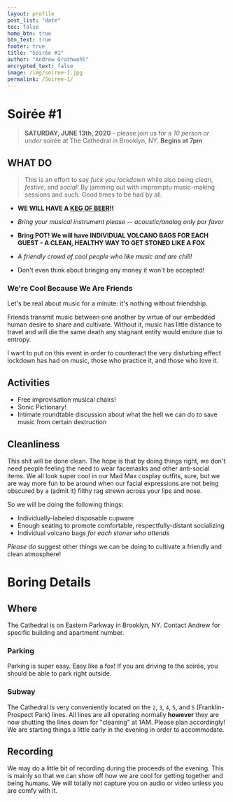 ```yaml
---
layout: profile
post_list: "date"
toc: false
home_btn: true
btn_text: true
footer: true
title: "Soirée #1"
author: "Andrew Grathwohl"
encrypted_text: false
image: /img/soiree-1.jpg
permalink: /Soiree-1/
---
```

# Soirée #1

> **SATURDAY, JUNE 13th, 2020** - please join us for a *10 person or under* soirée at The Cathedral in Brooklyn, NY. **Begins at 7pm**

## WHAT DO 
> This is an effort to say *fuck you lockdown* while also being *clean*, *festive*, and *social*! By jamming out with impromptu music-making sessions and such. Good times to be had by all.

- **WE WILL HAVE A [KEG OF BEER](https://www.brooklynkegs.com/six-point-bengali-tiger-ipa-sixtel-keg-5-16-gal)!!**

- *Bring your musical instrument please -- acoustic/analog only por favor*

- **Bring POT! We will have INDIVIDUAL VOLCANO BAGS FOR EACH GUEST - A CLEAN, HEALTHY WAY TO GET STONED LIKE A FOX**

- *A friendly crowd of cool people who like music and are chill!*

- Don't even think about bringing any money it won't be accepted!

### We're Cool Because We Are Friends

Let's be real about music for a minute: it's nothing without friendship.

Friends transmit music between one another by virtue of our embedded human desire to share and cultivate. Without it, music has little distance to travel and will die the same death any stagnant entity would endure due to entropy.

I want to put on this event in order to counteract the very disturbing effect lockdown has had on music, those who practice it, and those who love it.

## Activities

- Free improvisation musical chairs!
- Sonic Pictionary!
- Intimate roundtable discussion about what the hell we can do to save music from certain destruction

## Cleanliness

This shit will be done clean. The hope is that by doing things right, we don't need people feeling the need to wear facemasks and other anti-social items. We all look super cool in our Mad Max cosplay outfits, sure, but we are way more fun to be around when our facial expressions are not being obscured by a (admit it) filthy rag strewn across your lips and nose.

So we will be doing the following things:

- Individually-labeled disposable cupware
- Enough seating to promote comfortable, respectfully-distant socializing
- Individual volcano bags *for each stoner who attends*

*Please do* suggest other things we can be doing to cultivate a friendly and clean atmosphere!

# Boring Details

## Where

The Cathedral is on Eastern Parkway in Brooklyn, NY. Contact Andrew for specific building and apartment number.

### Parking

Parking is super easy. Easy like a fox! If you are driving to the soirée, you should be able to park right outside.

### Subway

The Cathedral is very conveniently located on the `2`, `3`, `4`, `5`, and `S` (Franklin-Prospect Park) lines. All lines are all operating normally **however** they are now shutting the lines down for "cleaning" at 1AM. Please plan accordingly! We are starting things a little early in the evening in order to accommodate.

## Recording

We may do a little bit of recording during the proceeds of the evening. This is mainly so that we can show off how we are cool for getting together and being humans. We will totally not capture you on audio or video unless you are comfy with it.

